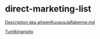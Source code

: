 # direct-marketing-list

[Description aka aiheenKuvausJaRakenne.md](https://github.com/rikumleppanen/direct-marketing-list/blob/master/documentation/description.md)

[Tuntikirjanpito](https://github.com/rikumleppanen/direct-marketing-list/blob/master/documentation/tuntikirjanpito.md)

